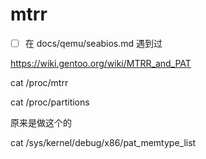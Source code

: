 # mtrr

- [ ] 在 docs/qemu/seabios.md 遇到过

https://wiki.gentoo.org/wiki/MTRR_and_PAT

cat /proc/mtrr

cat /proc/partitions


原来是做这个的

cat /sys/kernel/debug/x86/pat_memtype_list
